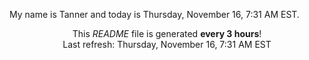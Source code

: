 My name is Tanner and today is Thursday, November 16, 7:31 AM EST.

<p align="center">This <i>README</i> file is generated <b>every 3 hours</b>!</br>Last refresh: Thursday, November 16, 7:31 AM EST<br /></p>
